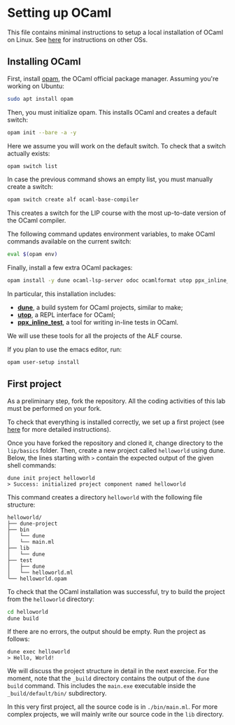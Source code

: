 # Setting up OCaml

This file contains minimal instructions to setup a local installation of OCaml on Linux.
See [here](https://ocaml.org/docs/up-and-running) for instructions on other OSs.

## Installing OCaml

First, install [opam](https://opam.ocaml.org/doc/Install.html), the OCaml official package manager. Assuming you're working on Ubuntu:
```bash
sudo apt install opam
```
Then, you must initialize opam. This installs OCaml and creates a default switch:
```bash
opam init --bare -a -y
```
Here we assume you will work on the default switch. To check that a switch actually exists:
```bash
opam switch list
```
In case the previous command shows an empty list, you must manually create a switch:
```bash
opam switch create alf ocaml-base-compiler
```
This creates a switch for the LIP course with the most up-to-date version of the OCaml compiler.

The following command updates environment variables, to make OCaml commands available on the current switch:
```bash
eval $(opam env)
```

Finally, install a few extra OCaml packages:
```bash
opam install -y dune ocaml-lsp-server odoc ocamlformat utop ppx_inline_test
```
In particular, this installation includes:
- [**dune**](https://dune.readthedocs.io/), a build system for OCaml projects, similar to make;
- [**utop**](https://opam.ocaml.org/blog/about-utop/), a REPL interface for OCaml;
- [**ppx_inline_test**](https://github.com/janestreet/ppx_inline_test), a tool for writing in-line tests in OCaml.

We will use these tools for all the projects of the ALF course.

If you plan to use the emacs editor, run:
```bash
opam user-setup install
```

## First project

As a preliminary step, fork the repository. All the coding activities of this lab must be performed on your fork.

To check that everything is installed correctly, we set up a first project (see [here](https://ocaml.org/docs/up-and-running#starting-a-new-project) for more detailed instructions).

Once you have forked the repository and cloned it, change directory to the `lip/basics` folder. 
Then, create a new project called `helloworld` using dune. Below, the lines starting with `>` contain the expected output of the given shell commands:
```
dune init project helloworld
> Success: initialized project component named helloworld
```
This command creates a directory `helloworld` with the following file structure:
```
helloworld/
├── dune-project
├── bin
│   └── dune
│   └── main.ml
├── lib
│   └── dune
├── test
│   ├── dune
│   └── helloworld.ml
└── helloworld.opam
```
To check that the OCaml installation was successful, try to build the project from the `helloworld` directory:
```bash
cd helloworld
dune build
```
If there are no errors, the output should be empty.
Run the project as follows:
```
dune exec helloworld
> Hello, World!
```
We will discuss the project structure in detail in the next exercise. For the moment, note that the `_build` directory contains the output of the `dune build` command. This includes the `main.exe` executable inside the `_build/default/bin/` subdirectory.

In this very first project, all the source code is in `./bin/main.ml`. For more complex projects, we will mainly write our source code in the `lib` directory.
